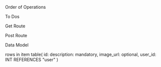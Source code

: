 Order of Operations

To Dos

Get Route



Post Route










Data Model

rows in item table(
    id: 
    description: mandatory,
    image_url: optional,
    user_id: INT REFERENCES "user"
)